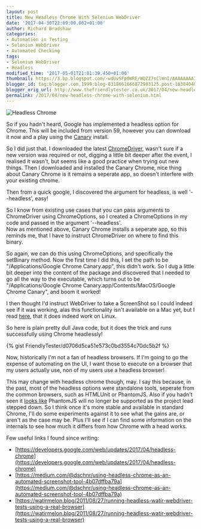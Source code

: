 ```yaml
---
layout: post
title: New Headless Chrome With Selenium WebDriver
date: '2017-04-30T22:09:00.002+01:00'
author: Richard Bradshaw
categories: 
- Automation in Testing
- Selenium WebDriver
- Automated Checking
tags:
- Selenium WebDriver
- Headless
modified_time: '2017-05-01T21:01:39.450+01:00'
thumbnail: https://3.bp.blogspot.com/-wdUvSFp0WRE/WQZZ7sClWnI/AAAAAAAAIHI/i4RRYYjpAfYXVuz00054vuRP9ittz6fmgCLcB/s72-c/Untitled%2Bdrawing%2B%25282%2529.jpg
blogger_id: tag:blogger.com,1999:blog-8318661666872903125.post-1638404822705746057
blogger_orig_url: http://www.thefriendlytester.co.uk/2017/04/new-headless-chrome-with-selenium.html
permalink: /2017/04/new-headless-chrome-with-selenium.html
---
```

![Headless Chrome]({{site.url}}/images/blogpostimages/headlesschrome.jpg "Headless Chrome")

So if you hadn't heard, Google has implemented a headless option for Chrome. This will be included from version 59, however you can download it now and a play using the <a href="https://www.google.com/chrome/browser/canary.html">Canary</a> install.

So I did just that. I downloaded the latest <a href="https://chromedriver.storage.googleapis.com/index.html">ChromeDriver</a>, wasn't sure if a new version was required or not, digging a little bit deeper after the event, I realised it wasn't, but seems like a good practice when trying out new things. Then I downloaded and installed the Canary Chrome, nice thing about Canary Chrome is it remains a seperate app, so doesn't interfere with your existing chrome.

Then from a quick google, I discovered the argument for headless, is well '--headless', easy! 

So I know from existing use cases that you can pass arguments to ChromeDriver using ChromeOptions, so I created a ChromeOptions in my code and passed in the argument '--headless'.  
Now as mentioned above, Canary Chrome installs a seperate app, so this reminds me, that I have to instruct ChromeDriver on where to find this binary.

So again, we can do this using ChromeOptions, and specifically the setBinary method. Now the first time I did this, I set the path to be "<span class="bluenumber">/Applications/Google Chrome Canary.app</span>", this didn't work. So I dug a little bit deeper into the content of the package and discovered that I needed to go all the way to the executable, which turns out to be "<span class="bluenumber">/Applications/Google Chrome Canary.app/Contents/MacOS/Google Chrome Canary</span>", and boom it worked!

I then thought I'd instruct WebDriver to take a ScreenShot so I could indeed see if it was working, alas this functionality isn't available on a Mac yet, but I read <a href="https://github.com/nightwatchjs/nightwatch/issues/1439">here</a>, that it does indeed work on Linux.

So here is plain pretty dull Java code, but it does the trick and runs successfully using Chrome headlessly!

<div class="centerplugin">
{% gist FriendlyTester/d0706d5ca51e573c0bd3554c70dc5b2f %}
</div>

Now, historically I'm not a fan of headless browsers. If I'm going to go the expense of automating on the UI, I want those to execute on a browser that my users actually use, non of my users use a headless browser!

This may change with headless chrome though, may. I say this because, in the past, most of the headless options were standalone tools, seperate from the common browsers, such as HTMLUnit or PhantomJS. Also if you hadn't seen it <a href="https://groups.google.com/forum/m/#!topic/phantomjs/9aI5d-LDuNE" target="_blank">looks like</a> PhantomJS will no longer be supported as the project lead stepped down. So I think once it's more stable and available in standard Chrome, I'll do some experiments against it to see what the gains are, or aren't as the case may be. Plus I'll see if I can find some information on the internals to see how much it differs from how Chrome with a head works.

Few useful links I found since writing:

* [https://developers.google.com/web/updates/2017/04/headless-chrome](https://developers.google.com/web/updates/2017/04/headless-chrome)
* [https://medium.com/@dschnr/using-headless-chrome-as-an-automated-screenshot-tool-4b07dffba79a](https://medium.com/@dschnr/using-headless-chrome-as-an-automated-screenshot-tool-4b07dffba79a)
* [https://watirmelon.blog/2011/08/27/running-headless-watir-webdriver-tests-using-a-real-browser](https://watirmelon.blog/2011/08/27/running-headless-watir-webdriver-tests-using-a-real-browser)